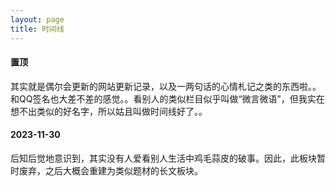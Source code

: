 ```yaml
---
layout: page
title: 时间线
---
```

#### 置顶
其实就是偶尔会更新的网站更新记录，以及一两句话的心情札记之类的东西啦。。和QQ签名也大差不差的感觉。。看别人的类似栏目似乎叫做“微言微语”，但我实在想不出类似的好名字，所以姑且叫做时间线好了。。

#### 2023-11-30
后知后觉地意识到，其实没有人爱看别人生活中鸡毛蒜皮的破事。因此，此板块暂时废弃，之后大概会重建为类似题材的长文板块。

